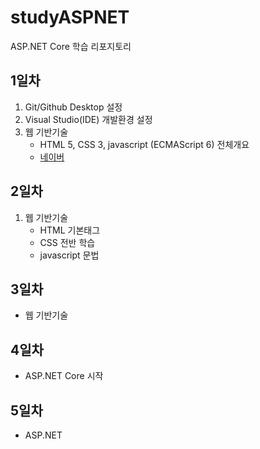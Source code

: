 # studyASPNET
ASP.NET Core 학습 리포지토리

## 1일차
1. Git/Github Desktop 설정
2. Visual Studio(IDE) 개발환경 설정
3. 웹 기반기술
   - HTML 5, CSS 3, javascript (ECMAScript 6) 전체개요
   - <a href = "https://www.naver.com/">네이버</a>
  
## 2일차
1. 웹 기반기술
   - HTML 기본태그
   - CSS 전반 학습
   - javascript  문법
   
## 3일차
- 웹 기반기술

## 4일차
- ASP.NET Core 시작

## 5일차
- ASP.NET
